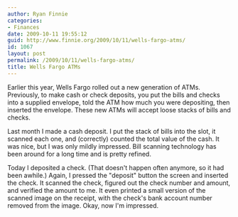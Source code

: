 ```yaml
---
author: Ryan Finnie
categories:
- Finances
date: 2009-10-11 19:55:12
guid: http://www.finnie.org/2009/10/11/wells-fargo-atms/
id: 1067
layout: post
permalink: /2009/10/11/wells-fargo-atms/
title: Wells Fargo ATMs
---
```

Earlier this year, Wells Fargo rolled out a new generation of ATMs. Previously, to make cash or check deposits, you put the bills and checks into a supplied envelope, told the ATM how much you were depositing, then inserted the envelope. These new ATMs will accept loose stacks of bills and checks.

Last month I made a cash deposit. I put the stack of bills into the slot, it scanned each one, and (correctly) counted the total value of the cash. It was nice, but I was only mildly impressed. Bill scanning technology has been around for a long time and is pretty refined.

Today I deposited a check. (That doesn't happen often anymore, so it had been awhile.) Again, I pressed the "deposit" button the screen and inserted the check. It scanned the check, figured out the check number and amount, and verified the amount to me. It even printed a small version of the scanned image on the receipt, with the check's bank account number removed from the image. Okay, now I'm impressed.
